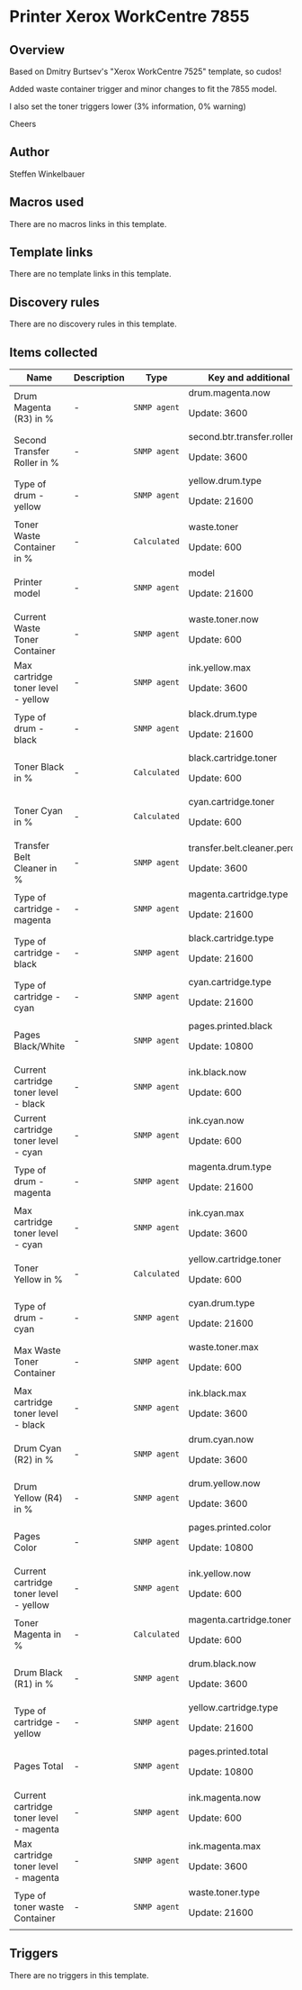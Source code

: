 # Printer Xerox WorkCentre 7855

## Overview

Based on Dmitry Burtsev's "Xerox WorkCentre 7525" template, so cudos!


Added waste container trigger and minor changes to fit the 7855 model.


I also set the toner triggers lower (3% information, 0% warning)


Cheers



## Author

Steffen Winkelbauer

## Macros used

There are no macros links in this template.

## Template links

There are no template links in this template.

## Discovery rules

There are no discovery rules in this template.

## Items collected

|Name|Description|Type|Key and additional info|
|----|-----------|----|----|
|Drum Magenta (R3)  in %|<p>-</p>|`SNMP agent`|drum.magenta.now<p>Update: 3600</p>|
|Second Transfer Roller in %|<p>-</p>|`SNMP agent`|second.btr.transfer.roller.percent<p>Update: 3600</p>|
|Type of drum - yellow|<p>-</p>|`SNMP agent`|yellow.drum.type<p>Update: 21600</p>|
|Toner Waste Container in %|<p>-</p>|`Calculated`|waste.toner<p>Update: 600</p>|
|Printer model|<p>-</p>|`SNMP agent`|model<p>Update: 21600</p>|
|Current Waste Toner Container|<p>-</p>|`SNMP agent`|waste.toner.now<p>Update: 600</p>|
|Max cartridge toner level - yellow|<p>-</p>|`SNMP agent`|ink.yellow.max<p>Update: 3600</p>|
|Type of drum - black|<p>-</p>|`SNMP agent`|black.drum.type<p>Update: 21600</p>|
|Toner Black in %|<p>-</p>|`Calculated`|black.cartridge.toner<p>Update: 600</p>|
|Toner Cyan in %|<p>-</p>|`Calculated`|cyan.cartridge.toner<p>Update: 600</p>|
|Transfer Belt Cleaner in %|<p>-</p>|`SNMP agent`|transfer.belt.cleaner.percent<p>Update: 3600</p>|
|Type of cartridge - magenta|<p>-</p>|`SNMP agent`|magenta.cartridge.type<p>Update: 21600</p>|
|Type of cartridge - black|<p>-</p>|`SNMP agent`|black.cartridge.type<p>Update: 21600</p>|
|Type of cartridge - cyan|<p>-</p>|`SNMP agent`|cyan.cartridge.type<p>Update: 21600</p>|
|Pages Black/White|<p>-</p>|`SNMP agent`|pages.printed.black<p>Update: 10800</p>|
|Current cartridge toner level - black|<p>-</p>|`SNMP agent`|ink.black.now<p>Update: 600</p>|
|Current cartridge toner level - cyan|<p>-</p>|`SNMP agent`|ink.cyan.now<p>Update: 600</p>|
|Type of drum - magenta|<p>-</p>|`SNMP agent`|magenta.drum.type<p>Update: 21600</p>|
|Max cartridge toner level - cyan|<p>-</p>|`SNMP agent`|ink.cyan.max<p>Update: 3600</p>|
|Toner Yellow in %|<p>-</p>|`Calculated`|yellow.cartridge.toner<p>Update: 600</p>|
|Type of drum - cyan|<p>-</p>|`SNMP agent`|cyan.drum.type<p>Update: 21600</p>|
|Max Waste Toner Container|<p>-</p>|`SNMP agent`|waste.toner.max<p>Update: 600</p>|
|Max cartridge toner level - black|<p>-</p>|`SNMP agent`|ink.black.max<p>Update: 3600</p>|
|Drum Cyan (R2) in %|<p>-</p>|`SNMP agent`|drum.cyan.now<p>Update: 3600</p>|
|Drum Yellow (R4) in %|<p>-</p>|`SNMP agent`|drum.yellow.now<p>Update: 3600</p>|
|Pages Color|<p>-</p>|`SNMP agent`|pages.printed.color<p>Update: 10800</p>|
|Current cartridge toner level - yellow|<p>-</p>|`SNMP agent`|ink.yellow.now<p>Update: 600</p>|
|Toner Magenta in %|<p>-</p>|`Calculated`|magenta.cartridge.toner<p>Update: 600</p>|
|Drum Black (R1) in %|<p>-</p>|`SNMP agent`|drum.black.now<p>Update: 3600</p>|
|Type of cartridge - yellow|<p>-</p>|`SNMP agent`|yellow.cartridge.type<p>Update: 21600</p>|
|Pages Total|<p>-</p>|`SNMP agent`|pages.printed.total<p>Update: 10800</p>|
|Current cartridge toner level - magenta|<p>-</p>|`SNMP agent`|ink.magenta.now<p>Update: 600</p>|
|Max cartridge toner level - magenta|<p>-</p>|`SNMP agent`|ink.magenta.max<p>Update: 3600</p>|
|Type of toner waste Container|<p>-</p>|`SNMP agent`|waste.toner.type<p>Update: 21600</p>|


## Triggers

There are no triggers in this template.

